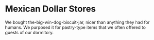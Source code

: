 # Mexican Dollar Stores

We bought the-big-win-dog-biscuit-jar, nicer than anything they had for humans. We purposed it for pastry-type items that we often offered to guests of our dormitory.
